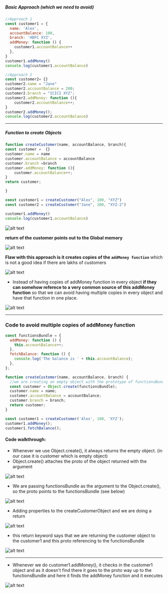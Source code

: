 ##### Basic Approach (which we need to avoid)

```js
//Approach 1
const customer1 = {
  name: 'Alex',
  accountBalance: 100,
  branch: 'HDFC XYZ',
  addMoney: function () {
    customer1.accountBalance++
  },
}
customer1.addMoney()
console.log(customer1.accountBalance)

//Approach 2
const customer2= {}
customer2.name = "Jane"
customer2.accountBalance = 200;
customer2.branch = "ICICI XYZ";
customer2.addMoney: function (){
    customer2.accountBalance++;
}
customer2.addMoney();
console.log(customer2.accountBalance)
```

---

##### Function to create Objects

```js
function createCustomer(name, accountBalance, branch){
const customer =  {}
customer.name = name
customer.accountBalance = accountBalance
customer.branch =branch
customer.addMoney: function (){
    customer.accountBalance++;
}
return customer;

}

const customer1 = createCustomer("Alex", 100, "XYZ")
const customer2 = createCustomer("Jane", 200, "XYZ-2")

customer1.addMoney()
console.log(customer1.accountBalance)

```

<!-- HERE 1 -->

![alt text](/js/JS_Advanced_Concepts/images_used/Using_Function_to_create_objects-1.png)


<strong>return of the customer points out to the Global memory </strong>

<!-- HERE 2 -->

![alt text](/js/JS_Advanced_Concepts/images_used/Using_Function_to_create_objects-2.png)


<strong>Flaw with this approach is it creates copies of the `addMoney function` </strong>which is not a good idea if there are lakhs of customers

<!-- HERE 3 -->

![alt text](/js/JS_Advanced_Concepts/images_used/Using_Function_to_create_objects-3.png)


- Instead of having copies of addMoney function in every object <strong>if they can somehow referece to a very common source of this addMoney function</strong> so that we can avoid having multiple copies in every object and have that function in one place.

<!-- HERE 4 -->

![alt text](/js/JS_Advanced_Concepts/images_used/Using_Function_to_create_objects-4.png)


---

### Code to avoid multiple copies of addMoney function

```js
const functionsBundle = {
  addMoney: function () {
    this.accountBalance++;
  },
  fetchBalance: function () {
    console.log('The balance is ' + this.accountBalance);
  },
};

function createCustomer(name, accountBalance, branch) {
  //we are creating an empty object with the prototype of functionsBundle and that is why it references to addMoney and fetchBalance
  const customer = Object.create(functionsBundle);
  customer.name = name;
  customer.accountBalance = accountBalance;
  customer.branch = branch;
  return customer;
}

const customer1 = createCustomer('Alex', 100, 'XYZ');
customer1.addMoney();
customer1.fetchBalance();
```

#### Code walkthrough:

- Whenever we use Object.create(), it always returns the empty object. (in our case it is customer which is empty object)
- Object.create() attaches the proto of the object returned with the argument

<!-- HERE 5 -->

![alt text](/js/JS_Advanced_Concepts/images_used/Using_Function_to_create_objects-5.png)


- We are passing functionsBundle as the argument to the Object.create(), so the proto points to the functionsBundle (see below)

<!-- HERE 6 -->

![alt text](/js/JS_Advanced_Concepts/images_used/Using_Function_to_create_objects-6.png)


- Adding properties to the createCustomerObject and we are doing a return

<!-- HERE 7 -->

![alt text](/js/JS_Advanced_Concepts/images_used/Using_Function_to_create_objects-7.png)


- this return keyword says that we are returning the customer object to the customer1 and this proto referencing to the functionsBundle

<!-- HERE 8 -->

![alt text](/js/JS_Advanced_Concepts/images_used/Using_Function_to_create_objects-8.png)


---

- Whenever we do customer1.addMoney(), it checks in the customer1 object and as it doesn't find there it goes to the proto way up to the functionsBundle and here it finds the addMoney function and it executes

<!-- HERE 9 -->

![alt text](/js/JS_Advanced_Concepts/images_used/Using_Function_to_create_objects-9.png)

